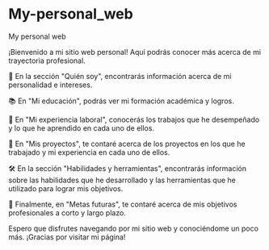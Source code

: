 # My-personal_web
My personal web

¡Bienvenido a mi sitio web personal! Aquí podrás conocer más acerca de mi trayectoria profesional. 

👋 En la sección "Quién soy", encontrarás información acerca de mi personalidad e intereses. 

📚 En "Mi educación", podrás ver mi formación académica y logros.

💼 En "Mi experiencia laboral", conocerás los trabajos que he desempeñado y lo que he aprendido en cada uno de ellos.

🚀 En "Mis proyectos", te contaré acerca de los proyectos en los que he trabajado y mi experiencia en cada uno de ellos.

🛠️ En la sección "Habilidades y herramientas", encontrarás información sobre las habilidades que he desarrollado y las herramientas que he utilizado para lograr mis objetivos.

🎯 Finalmente, en "Metas futuras", te contaré acerca de mis objetivos profesionales a corto y largo plazo.

Espero que disfrutes navegando por mi sitio web y conociéndome un poco más. ¡Gracias por visitar mi página! 

